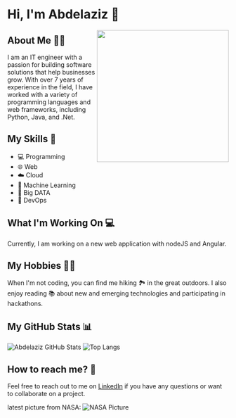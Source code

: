 # Hi, I'm Abdelaziz 👋

<img align="right" src="https://avatars.githubusercontent.com/u/60048840?v=4" width="300"/>

## About Me 👨‍💻

I am an IT engineer with a passion for building software solutions that help businesses grow. With over 7 years of experience in the field, I have worked with a variety of programming languages and web frameworks, including Python, Java, and .Net.

## My Skills 🚀

- 💻 Programming
- 🌐 Web
- ☁️ Cloud
- 🤖 Machine Learning
- 💾 Big DATA
- 🚀 DevOps
 
## What I'm Working On 💻

Currently, I am working on a new web application with nodeJS and Angular.

## My Hobbies 🏄‍♂️

When I'm not coding, you can find me hiking 🏞️ in the great outdoors. I also enjoy reading 📚 about new and emerging technologies and participating in hackathons.

## My GitHub Stats 📊

![Abdelaziz GitHub Stats](https://github-readme-stats.vercel.app/api?username=MrAbdelaziz&show_icons=true&theme=radical)
![Top Langs](https://github-readme-stats.vercel.app/api/top-langs/?username=MrAbdelaziz&layout=compact&theme=radical)

## How to reach me? 🙌

Feel free to reach out to me on [LinkedIn](https://www.linkedin.com/in/MrAbdelaziz/) if you have any questions or want to collaborate on a project.

latest picture from NASA:
![NASA Picture](/home/runner/work/MrAbdelaziz/MrAbdelaziz/image.jpg)

